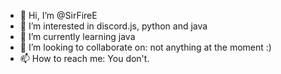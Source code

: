 - 👋 Hi, I’m @SirFireE
- 👀 I’m interested in discord.js, python and java
- 🌱 I’m currently learning java
- 💞️ I’m looking to collaborate on: not anything at the moment :)
- 📫 How to reach me: You don't.

<!---
SirFireE/SirFireE is a ✨ special ✨ repository because its `README.md` (this file) appears on your GitHub profile.
You can click the Preview link to take a look at your changes.
--->
